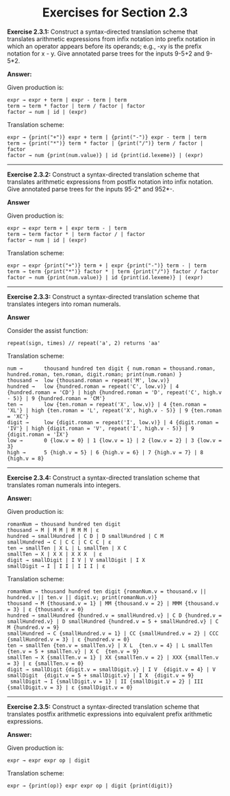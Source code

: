 <h1 align="center">Exercises for Section 2.3</h1>

**Exercise 2.3.1:** Construct a syntax-directed translation scheme that translates arithmetic expressions
from infix notation into prefix notation in which an operator appears before its operands; e.g., -xy is the prefix notation for x - y.
Give annotated parse trees for the inputs 9-5+2 and 9-5*2.

**Answer:**

Given production is:
```
expr → expr + term | expr - term | term
term → term * factor | term / factor | factor
factor → num | id | (expr)
```
Translation scheme:
```
expr → {print("+")} expr + term | {print("-")} expr - term | term
term → {print("*")} term * factor | {print("/")} term / factor | factor
factor → num {print(num.value)} | id {print(id.lexeme)} | (expr)
```

---

**Exercise 2.3.2:** Construct a syntax-directed translation scheme that translates arithmetic expressions
from postfix notation into infix notation. Give annotated parse trees for the inputs 95-2* and 952*-.

**Answer**

Given production is:

```
expr → expr term + | expr term - | term
term → term factor * | term factor / | factor
factor → num | id | (expr)
```
Translation scheme:
```
expr → expr {print("+")} term + | expr {print("-")} term - | term
term → term {print("*")} factor * | term {print("/")} factor / factor
factor → num {print(num.value)} | id {print(id.lexeme)} | (expr)
```

---

**Exercise 2.3.3:** Construct a syntax-directed translation scheme that translates integers into roman numerals.

**Answer**

Consider the assist function:
```
repeat(sign, times) // repeat('a', 2) returns 'aa'
```

Translation scheme:
```
num →       thousand hundred ten digit { num.roman = thousand.roman, hundred.roman, ten.roman, digit.roman; print(num.roman) }
thousand →  low {thousand.roman = repeat('M', low.v)}
hundred →   low {hundred.roman = repeat('C', low.v)} | 4 {hundred.roman = 'CD'} | high {hundred.roman = 'D', repeat('C', high.v - 5)} | 9 {hundred.roman = 'CM'}
ten →       low {ten.roman = repeat('X', low.v)} | 4 {ten.roman = 'XL'} | high {ten.roman = 'L', repeat('X', high.v - 5)} | 9 {ten.roman = 'XC'}
digit →     low {digit.roman = repeat('I', low.v)} | 4 {digit.roman = 'IV'} | high {digit.roman = 'V', repeat('I', high.v - 5)} | 9 {digit.roman = 'IX'}
low →       0 {low.v = 0} | 1 {low.v = 1} | 2 {low.v = 2} | 3 {low.v = 3}
high →      5 {high.v = 5} | 6 {high.v = 6} | 7 {high.v = 7} | 8 {high.v = 8}
```

---

**Exercise 2.3.4:** Construct a syntax-directed translation scheme that translates roman numerals into integers.

**Answer:**

Given production is:

```
romanNum → thousand hundred ten digit
thousand → M | M M | M M M | ε
hundred → smallHundred | C D | D smallHundred | C M
smallHundred → C | C C | C C C | ε
ten → smallTen | X L | L smallTen | X C
smallTen → X | X X | X X X  | ε
digit → smallDigit | I V | V smallDigit | I X
smallDigit → I | I I | I I I | ε
```
Translation scheme:
```
romanNum → thousand hundred ten digit {romanNum.v = thousand.v || hundred.v || ten.v || digit.v; print(romanNun.v)}
thousand → M {thousand.v = 1} | MM {thousand.v = 2} | MMM {thousand.v = 3} | ε {thousand.v = 0}
hundred → smallHundred {hundred.v = smallHundred.v} | C D {hundred.v = smallHundred.v} | D smallHundred {hundred.v = 5 + smallHundred.v} | C M {hundred.v = 9}
smallHundred → C {smallHundred.v = 1} | CC {smallHundred.v = 2} | CCC {smallHundred.v = 3} | ε {hundred.v = 0}
ten → smallTen {ten.v = smallTen.v} | X L  {ten.v = 4} | L smallTen  {ten.v = 5 + smallTen.v} | X C  {ten.v = 9}
smallTen → X {smallTen.v = 1} | XX {smallTen.v = 2} | XXX {smallTen.v = 3} | ε {smallTen.v = 0}
digit → smallDigit {digit.v = smallDigit.v} | I V  {digit.v = 4} | V smallDigit  {digit.v = 5 + smallDigit.v} | I X  {digit.v = 9}
 smallDigit → I {smallDigit.v = 1} | II {smallDigit.v = 2} | III {smallDigit.v = 3} | ε {smallDigit.v = 0}
```

---

**Exercise 2.3.5:** Construct a syntax-directed translation scheme that translates postfix arithmetic expressions into equivalent prefix arithmetic expressions.

**Answer:**

Given production is:
```
expr → expr expr op | digit
```
Translation scheme:
```
expr → {print(op)} expr expr op | digit {print(digit)}
```
